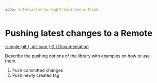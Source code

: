 ```yaml
---
icon: material/arrow-right-bold-box-outline
---
```


# Pushing latest changes to a Remote

[:simple-git:{ .git-icon } Git Documentation](https://git-scm.com/docs/git-push)

Describe the pushing options of the library with examples on how to use them.

1. Push committed changes
1. Push newly created tag
